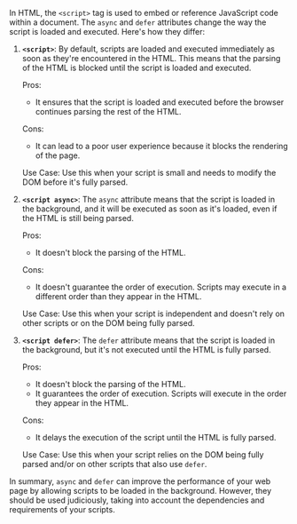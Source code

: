 In HTML, the `<script>` tag is used to embed or reference JavaScript code within a document. The `async` and `defer` attributes change the way the script is loaded and executed. Here's how they differ:

1. **`<script>`**: By default, scripts are loaded and executed immediately as soon as they're encountered in the HTML. This means that the parsing of the HTML is blocked until the script is loaded and executed.

   Pros:
   - It ensures that the script is loaded and executed before the browser continues parsing the rest of the HTML.

   Cons:
   - It can lead to a poor user experience because it blocks the rendering of the page.

   Use Case: Use this when your script is small and needs to modify the DOM before it's fully parsed.

2. **`<script async>`**: The `async` attribute means that the script is loaded in the background, and it will be executed as soon as it's loaded, even if the HTML is still being parsed.

   Pros:
   - It doesn't block the parsing of the HTML.

   Cons:
   - It doesn't guarantee the order of execution. Scripts may execute in a different order than they appear in the HTML.

   Use Case: Use this when your script is independent and doesn't rely on other scripts or on the DOM being fully parsed.

3. **`<script defer>`**: The `defer` attribute means that the script is loaded in the background, but it's not executed until the HTML is fully parsed.

   Pros:
   - It doesn't block the parsing of the HTML.
   - It guarantees the order of execution. Scripts will execute in the order they appear in the HTML.

   Cons:
   - It delays the execution of the script until the HTML is fully parsed.

   Use Case: Use this when your script relies on the DOM being fully parsed and/or on other scripts that also use `defer`.

In summary, `async` and `defer` can improve the performance of your web page by allowing scripts to be loaded in the background. However, they should be used judiciously, taking into account the dependencies and requirements of your scripts.